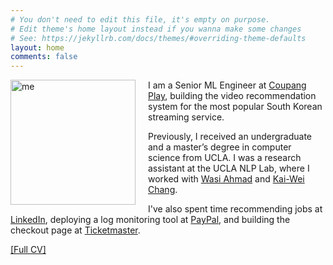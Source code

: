 ```yaml
---
# You don't need to edit this file, it's empty on purpose.
# Edit theme's home layout instead if you wanna make some changes
# See: https://jekyllrb.com/docs/themes/#overriding-theme-defaults
layout: home
comments: false
---
```


<img src="../images/me.jpg" alt="me" style="width:200px; float:left; padding-right:20px;"/>

I am a Senior ML Engineer at [Coupang Play](https://www.coupangplay.com/), building the video recommendation system for the most popular South Korean streaming service.

Previously, I received an undergraduate and a master’s degree in computer science from UCLA. I was a research assistant at the UCLA NLP Lab, where I worked with [Wasi Ahmad](https://wasiahmad.github.io/) and [Kai-Wei Chang](http://web.cs.ucla.edu/~kwchang/).

I've also spent time recommending jobs at [LinkedIn](https://linkedin.com/), deploying a log monitoring tool at [PayPal](https://www.paypal.com/), and building the checkout page at [Ticketmaster](https://www.ticketmaster.com/).

[[Full CV]](assets/cv.pdf)